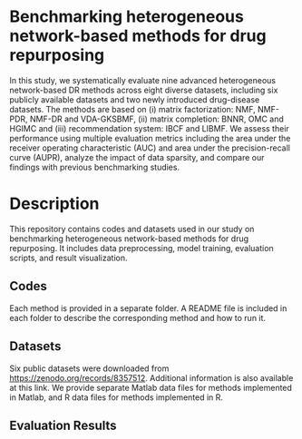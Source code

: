 # Benchmarking heterogeneous network-based methods for drug repurposing

In this study, we systematically evaluate nine advanced heterogeneous network-based DR
methods across eight diverse datasets, including six publicly available datasets and two newly introduced
drug-disease datasets. The methods are based on (i) matrix factorization: NMF, NMF-PDR, NMF-DR
and VDA-GKSBMF, (ii) matrix completion: BNNR, OMC and HGIMC and (iii) recommendation system:
IBCF and LIBMF. We assess their performance using multiple evaluation metrics including the area under
the receiver operating characteristic (AUC) and area under the precision-recall curve (AUPR), analyze the
impact of data sparsity, and compare our findings with previous benchmarking studies.

# Description
This repository contains codes and datasets used in our study on benchmarking heterogeneous network-based methods for drug repurposing. It includes data preprocessing, model training, evaluation scripts, and result visualization.

## Codes
Each method is provided in a separate folder. A README file is included in each folder to describe the corresponding method and how to run it.


## Datasets
Six public datasets were downloaded from https://zenodo.org/records/8357512. Additional information is also available at this link.
We provide separate Matlab data files for methods implemented in Matlab, and R data files for methods implemented in R.


## Evaluation Results



